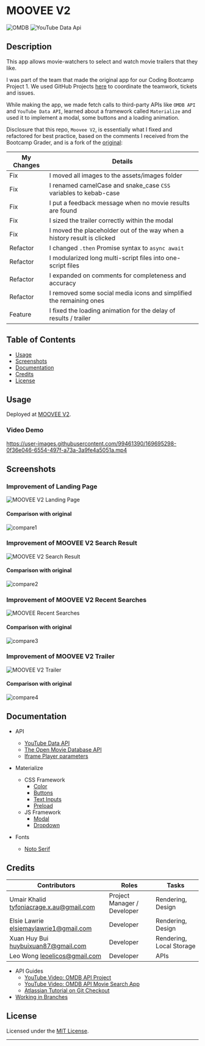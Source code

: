 # MOOVEE V2

![OMDB](https://img.shields.io/badge/'17-0?label=OMDB%20API&style=for-the-badge&labelColor=white&color=black) ![YouTube Data Api](https://img.shields.io/badge/v3-0?label=YouTube%20Data%20API&style=for-the-badge&labelColor=white&color=black)

## Description

This app allows movie-watchers to select and watch movie trailers that they like.

I was part of the team that made the original app for our Coding Bootcamp Project 1. We used GitHub Projects [here](https://github.com/umairkhalid/movie-planner/projects/1) to coordinate the teamwork, tickets and issues.

While making the app, we made fetch calls to third-party APIs like `OMDB API` and `YouTube Data API`, learned about a framework called `Materialize` and used it to implement a modal, some buttons and a loading animation.

Disclosure that this repo, `Moovee V2`, is essentially what I fixed and refactored for best practice, based on the comments I received from the Bootcamp Grader, and is a fork of the [original](https://github.com/umairkhalid/movie-planner):

| My Changes | Details                                                                 |
| ---------- | ----------------------------------------------------------------------- |
| Fix        | I moved all images to the assets/images folder                          |
| Fix        | I renamed camelCase and snake_case `CSS` variables to kebab-case        |
| Fix        | I put a feedback message when no movie results are found                |
| Fix        | I sized the trailer correctly within the modal                          |
| Fix        | I moved the placeholder out of the way when a history result is clicked |
| Refactor   | I changed `.then` Promise syntax to `async await`                       |
| Refactor   | I modularized long multi-script files into one-script files             |
| Refactor   | I expanded on comments for completeness and accuracy                    |
| Refactor   | I removed some social media icons and simplified the remaining ones     |
| Feature    | I fixed the loading animation for the delay of results / trailer        |

## Table of Contents

-  [Usage](#usage)
-  [Screenshots](#screenshots)
-  [Documentation](#documentation)
-  [Credits](#credits)
-  [License](#license)

## Usage

Deployed at [MOOVEE V2](https://leoelicos.github.io/bcs-07-moovee/). 

### Video Demo

https://user-images.githubusercontent.com/99461390/169695298-0f36e046-6554-497f-a73a-3a9fe4a5051a.mp4

## Screenshots

### Improvement of Landing Page
![MOOVEE V2 Landing Page](https://user-images.githubusercontent.com/99461390/169693289-90b3df7f-1817-4524-bc19-68e761230986.jpg)

#### Comparison with original
![compare1](https://user-images.githubusercontent.com/99461390/169694083-133d8082-99b5-4d2c-a62a-12c02b6e7125.jpg)

### Improvement of MOOVEE V2 Search Result
![MOOVEE V2 Search Result](https://user-images.githubusercontent.com/99461390/169693393-d21ea44d-d5d3-42f2-a08b-74840135e199.jpg)

#### Comparison with original
![compare2](https://user-images.githubusercontent.com/99461390/169694084-e805a7da-8e8a-417e-b33a-209fc80296d5.jpg)

### Improvement of MOOVEE V2 Recent Searches
![MOOVEE Recent Searches](https://user-images.githubusercontent.com/99461390/169693965-bcfc6e6b-c12b-42bd-8450-46cbc0ffec04.jpg)

#### Comparison with original
![compare3](https://user-images.githubusercontent.com/99461390/169694085-f0c58477-4e69-438a-9829-41ab6af9f3fa.jpg)

### Improvement of MOOVEE V2 Trailer
![MOOVEE V2 Trailer](https://user-images.githubusercontent.com/99461390/169693361-63557cab-69e3-4b0d-a266-af6726905178.jpg)

#### Comparison with original
![compare4](https://user-images.githubusercontent.com/99461390/169694090-1967d045-6dc5-4f22-bd1e-d966ed51ba4f.jpg)

## Documentation

-  API

   -  [YouTube Data API](https://developers.google.com/youtube/v3/docs/search/list)
   -  [The Open Movie Database API](https://www.omdbapi.com/)
   -  [Iframe Player parameters](https://developers.google.com/youtube/player_parameters)

-  Materialize

   -  CSS Framework
      -  [Color](https://materializecss.com/color.html)
      -  [Buttons](https://materializecss.com/buttons.html)
      -  [Text Inputs](https://materializecss.com/text-inputs.html)
      -  [Preload](https://materializecss.com/preloader.html)
   -  JS Framework
      -  [Modal](https://materializecss.com/modals.html)
      -  [Dropdown](https://materializecss.com/dropdown.html)

-  Fonts
   -  [Noto Serif](https://fonts.google.com/noto/specimen/Noto+Serif)

## Credits

| Contributors                             | Roles                       | Tasks                    |
| ---------------------------------------- | --------------------------- | ------------------------ |
| Umair Khalid tyfoniacrage.x.au@gmail.com | Project Manager / Developer | Rendering, Design        |
| Elsie Lawrie elsiemaylawrie1@gmail.com   | Developer                   | Rendering, Design        |
| Xuan Huy Bui huybuixuan87@gmail.com      | Developer                   | Rendering, Local Storage |
| Leo Wong leoelicos@gmail.com             | Developer                   | APIs                     |

-  API Guides
   -  [YouTube Video: OMDB API Project](https://www.youtube.com/watch?v=0PNYQFaht8c)
   -  [YouTube Video: OMDB API Movie Search App](https://www.youtube.com/watch?v=1VjdxCTBfUI)
   -  [Atlassian Tutorial on Git Checkout](https://www.atlassian.com/git/tutorials/using-branches/git-checkout)
-  [Working in Branches](https://thenewstack.io/dont-mess-with-the-master-working-with-branches-in-git-and-github/)

## License

Licensed under the [MIT License](./LICENSE).

---

